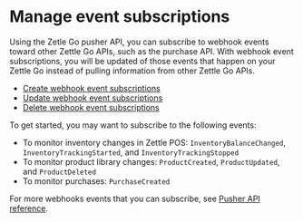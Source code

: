 # Manage event subscriptions
Using the Zetle Go pusher API, you can subscribe to webhook events toward other Zettle Go APIs, such as the purchase API. With webhook event subscriptions, you will be updated of those events that happen on your Zettle Go instead of pulling information from other Zettle Go APIs. 

* [Create webhook event subscriptions](pusher-api-tutotrial-create-subscriptions.md)
* [Update webhook event subscriptions](pusher-api-tutorial-update-subscriptions.md)
* [Delete webhook event subscriptions](pusher-api-tutorial-delete-subscriptions.md)

To get started, you may want to subscribe to the following events:

* To monitor inventory changes in Zettle POS: `InventoryBalanceChanged`, `InventoryTrackingStarted`, and `InventoryTrackingStopped`
* To monitor product library changes: `ProductCreated`, `ProductUpdated`, and `ProductDeleted`
* To monitor purchases: `PurchaseCreated`

For more webhooks events that you can subscribe, see [Pusher API reference](api-reference-template-manual.md).